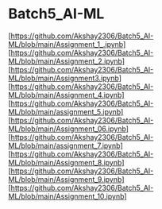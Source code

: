 # Batch5_AI-ML
[https://github.com/Akshay2306/Batch5_AI-ML/blob/main/Assignment_1_.ipynb]
[https://github.com/Akshay2306/Batch5_AI-ML/blob/main/Assignment_2.ipynb]
[https://github.com/Akshay2306/Batch5_AI-ML/blob/main/Assignment3.ipynb]
[https://github.com/Akshay2306/Batch5_AI-ML/blob/main/Assignment_4.ipynb]
[https://github.com/Akshay2306/Batch5_AI-ML/blob/main/assignment_5.ipynb]
[https://github.com/Akshay2306/Batch5_AI-ML/blob/main/Assignment_06.ipynb]
[https://github.com/Akshay2306/Batch5_AI-ML/blob/main/assignment_7.ipynb]
[https://github.com/Akshay2306/Batch5_AI-ML/blob/main/Assignment_8.ipynb]
[https://github.com/Akshay2306/Batch5_AI-ML/blob/main/Assignment_9.ipynb]
[https://github.com/Akshay2306/Batch5_AI-ML/blob/main/Assignment_10.ipynb]
